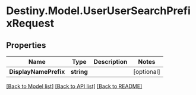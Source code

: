 # Destiny.Model.UserUserSearchPrefixRequest

## Properties

Name | Type | Description | Notes
------------ | ------------- | ------------- | -------------
**DisplayNamePrefix** | **string** |  | [optional] 

[[Back to Model list]](../README.md#documentation-for-models) [[Back to API list]](../README.md#documentation-for-api-endpoints) [[Back to README]](../README.md)

